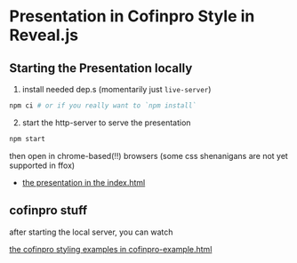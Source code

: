 # Presentation in Cofinpro Style in Reveal.js

## Starting the Presentation locally

1. install needed dep.s (momentarily just `live-server`)
  ```bash
  npm ci # or if you really want to `npm install`
  ```

2. start the http-server to serve the presentation
  ```bash
  npm start
  ```

then open in chrome-based(!!) browsers (some css shenanigans are not yet supported in ffox)

- [the presentation in the index.html](http://localhost:9099/)

## cofinpro stuff

after starting the local server, you can watch

[the cofinpro styling examples in cofinpro-example.html](http://localhost:9099/cofinpro-example.html)
